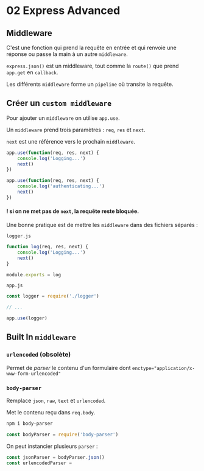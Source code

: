 # 02 Express Advanced



## Middleware

C'est une fonction qui prend la requête en entrée et qui renvoie une réponse ou passe la main à un autre `middleware`.

`express.json()` est un middleware, tout comme la `route()` que prend `app.get` en `callback`.

Les différents `middleware` forme un `pipeline` où transite la requête.

## Créer un `custom middleware`

Pour ajouter un `middleware` on utilise `app.use`.

Un `middleware` prend trois paramètres : `req`, `res` et `next`.

`next` est une référence vers le prochain `middleware`.

```js
app.use(function(req, res, next) {
    console.log('Logging...')
    next()
})

app.use(function(req, res, next) {
    console.log('authenticating...')
    next()
})
```

#### ! si on ne met pas de `next`, la requête reste bloquée.

Une bonne pratique est de mettre les `middleware` dans des fichiers séparés :

`logger.js`

```js
function log(req, res, next) {
    console.log('Logging...')
    next()
}

module.exports = log
```

`app.js`

```js
const logger = require('./logger')

// ...

app.use(logger)
```





## Built In `middleware`

### `urlencoded` (obsolète)

Permet de *parser* le contenu d'un formulaire dont `enctype="application/x-www-form-urlencoded"`



### `body-parser`

Remplace `json`, `raw`, `text` et `urlencoded`.

Met le contenu reçu dans `req.body`.

```bash
npm i body-parser
```

```js
const bodyParser = require('body-parser')
```

On peut instancier plusieurs `parser` :

```js
const jsonParser = bodyParser.json()
const urlencodedParser = 
```

